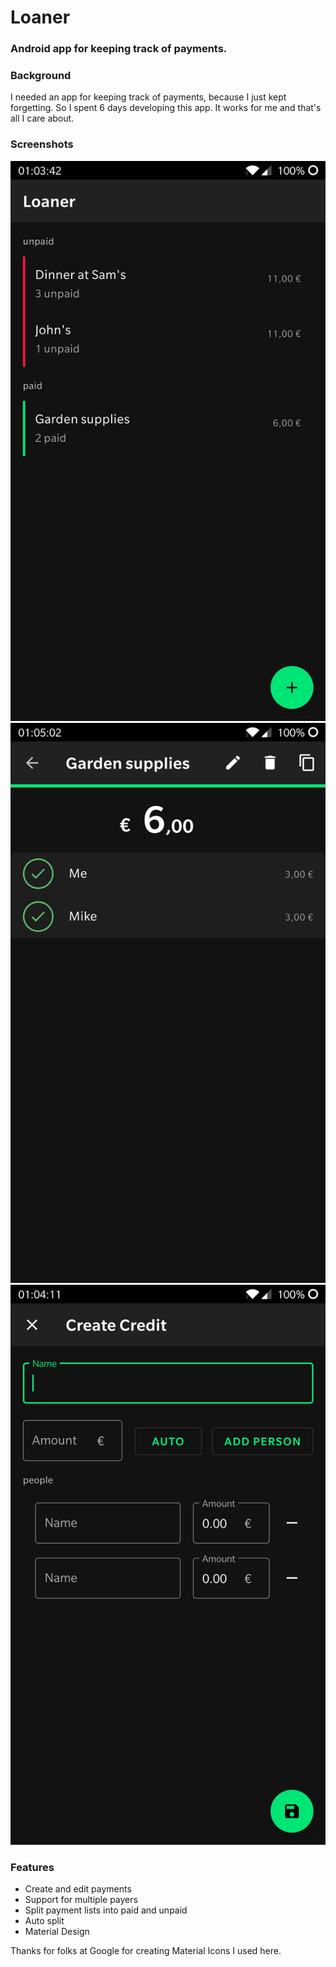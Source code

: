 # Loaner
### Android app for keeping track of payments.

### Background
I needed an app for keeping track of payments, because I just kept forgetting. So I spent 6 days developing this app. It works for me and that's all I care about.

### Screenshots
![Alt text](https://raw.githubusercontent.com/catose/loaner-app/master/screenshots/main_activity.png?raw=true "Main Activity")
![Alt text](https://raw.githubusercontent.com/catose/loaner-app/master/screenshots/payment_activity.png?raw=true "Payment Activity")
![Alt text](https://raw.githubusercontent.com/catose/loaner-app/master/screenshots/edit_activity.png?raw=true "Edit Activity")

### Features
* Create and edit payments
* Support for multiple payers
* Split payment lists into paid and unpaid
* Auto split
* Material Design

Thanks for folks at Google for creating Material Icons I used here.
